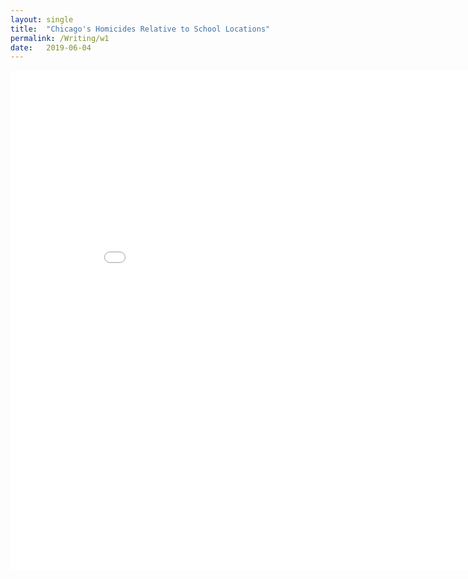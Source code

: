 ```yaml
---
layout: single
title:  "Chicago's Homicides Relative to School Locations"
permalink: /Writing/w1
date:   2019-06-04
---
```


<iframe width="900" height="800" frameborder="0" scrolling="no" src="//plot.ly/~connorlockman/20.embed"></iframe>
